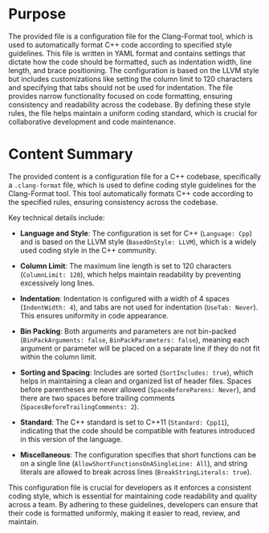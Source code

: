 # Purpose
The provided file is a configuration file for the Clang-Format tool, which is used to automatically format C++ code according to specified style guidelines. This file is written in YAML format and contains settings that dictate how the code should be formatted, such as indentation width, line length, and brace positioning. The configuration is based on the LLVM style but includes customizations like setting the column limit to 120 characters and specifying that tabs should not be used for indentation. The file provides narrow functionality focused on code formatting, ensuring consistency and readability across the codebase. By defining these style rules, the file helps maintain a uniform coding standard, which is crucial for collaborative development and code maintenance.
# Content Summary
The provided content is a configuration file for a C++ codebase, specifically a `.clang-format` file, which is used to define coding style guidelines for the Clang-Format tool. This tool automatically formats C++ code according to the specified rules, ensuring consistency across the codebase.

Key technical details include:

- **Language and Style**: The configuration is set for C++ (`Language: Cpp`) and is based on the LLVM style (`BasedOnStyle: LLVM`), which is a widely used coding style in the C++ community.

- **Column Limit**: The maximum line length is set to 120 characters (`ColumnLimit: 120`), which helps maintain readability by preventing excessively long lines.

- **Indentation**: Indentation is configured with a width of 4 spaces (`IndentWidth: 4`), and tabs are not used for indentation (`UseTab: Never`). This ensures uniformity in code appearance.

- **Bin Packing**: Both arguments and parameters are not bin-packed (`BinPackArguments: false`, `BinPackParameters: false`), meaning each argument or parameter will be placed on a separate line if they do not fit within the column limit.

- **Sorting and Spacing**: Includes are sorted (`SortIncludes: true`), which helps in maintaining a clean and organized list of header files. Spaces before parentheses are never allowed (`SpaceBeforeParens: Never`), and there are two spaces before trailing comments (`SpacesBeforeTrailingComments: 2`).

- **Standard**: The C++ standard is set to C++11 (`Standard: Cpp11`), indicating that the code should be compatible with features introduced in this version of the language.

- **Miscellaneous**: The configuration specifies that short functions can be on a single line (`AllowShortFunctionsOnASingleLine: All`), and string literals are allowed to break across lines (`BreakStringLiterals: true`).

This configuration file is crucial for developers as it enforces a consistent coding style, which is essential for maintaining code readability and quality across a team. By adhering to these guidelines, developers can ensure that their code is formatted uniformly, making it easier to read, review, and maintain.
